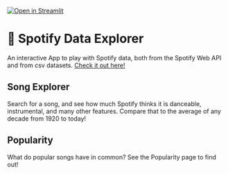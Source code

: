 [![Open in Streamlit](https://static.streamlit.io/badges/streamlit_badge_black_white.svg)](https://share.streamlit.io/caiolang/spotify-data-explorer/main)

# 🎵 Spotify Data Explorer

An interactive App to play with Spotify data, both from the Spotify Web API and from csv datasets.
[Check it out here!](https://static.streamlit.io/badges/streamlit_badge_black_white.svg)

## Song Explorer
Search for a song, and see how much Spotify thinks it is danceable, instrumental, and many other features.
Compare that to the average of any decade from 1920 to today!

## Popularity
What do popular songs have in common? See the Popularity page to find out!
